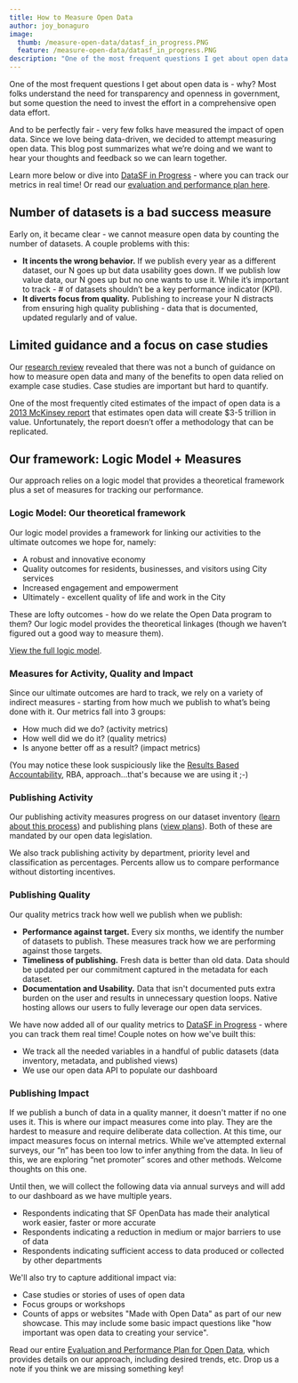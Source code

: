 ```yaml
---
title: How to Measure Open Data
author: joy_bonaguro
image:
  thumb: /measure-open-data/datasf_in_progress.PNG
  feature: /measure-open-data/datasf_in_progress.PNG
description: "One of the most frequent questions I get about open data is - why? Most folks understand the need for transparency and openness in government, but some question the need to invest the effort in a comprehensive open data effort."
---
```


One of the most frequent questions I get about open data is - why? Most folks understand the need for transparency and openness in government, but some question the need to invest the effort in a comprehensive open data effort.

And to be perfectly fair - very few folks have measured the impact of open data. Since we love being data-driven, we decided to attempt measuring open data. This blog post summarizes what we’re doing and we want to hear your thoughts and feedback so we can learn together.

Learn more below or dive into [DataSF in Progress](http://datasf.org/progress/) - where you can track our metrics in real time! Or read our [evaluation and performance plan here](https://datasf.org/resources/open-data-metrics/).

## Number of datasets is a bad success measure

Early on, it became clear - we cannot measure open data by counting the number of datasets. A couple problems with this:

 - **It incents the wrong behavior.** If we publish every year as a different dataset, our N goes up but data usability goes down. If we publish low value data, our N goes up but no one wants to use it. While it’s important to track - # of datasets shouldn’t be a key performance indicator (KPI).
 - **It diverts focus from quality.** Publishing to increase your N distracts from ensuring high quality publishing - data that is documented, updated regularly and of value.

## Limited guidance and a focus on case studies
Our [research review](https://docs.google.com/document/d/1pEKAkSVPgr2-HMUoYcQe-jFD3wViEk_DzalCQp4bxUA/edit?usp=sharing) revealed that there was not a bunch of guidance on how to measure open data and many of the benefits to open data relied on example case studies. Case studies are important but hard to quantify. 

One of the most frequently cited estimates of the impact of open data is a [2013 McKinsey report](http://www.mckinsey.com/insights/business_technology/open_data_unlocking_innovation_and_performance_with_liquid_information) that estimates open data will create $3-5 trillion in value. Unfortunately, the report doesn’t offer a methodology that can be replicated.

## Our framework: Logic Model + Measures
Our approach relies on a logic model that provides a theoretical framework plus a set of measures for tracking our performance.

### Logic Model: Our theoretical framework
Our logic model provides a framework for linking our activities to the ultimate outcomes we hope for, namely:

 - A robust and innovative economy
 - Quality outcomes for residents, businesses, and visitors using City services
 - Increased engagement and empowerment
 - Ultimately - excellent quality of life and work in the City

These are lofty outcomes - how do we relate the Open Data program to them? Our logic model provides the theoretical linkages (though we haven’t figured out a good way to measure them).

[View the full logic model](https://drive.google.com/file/d/0B-65Qm9J0m0Wa1VIenczS3ZHRjA/view?usp=sharing).

### Measures for Activity, Quality and Impact
Since our ultimate outcomes are hard to track, we rely on a variety of indirect measures - starting from how much we publish to what’s being done with it. Our metrics fall into 3 groups:

 - How much did we do? (activity metrics)
 - How well did we do it? (quality metrics)
 - Is anyone better off as a result? (impact metrics)

(You may notice these look suspiciously like the [Results Based Accountability](http://raguide.org/), RBA, approach...that's because we are using it ;-)

### Publishing Activity
Our publishing activity measures progress on our dataset inventory ([learn about this process](http://datasf.org/blog/5-ways-to-scale-mountain-of-data/)) and publishing plans ([view plans](http://datasf.org/publishing/plans/)). Both of these are mandated by our open data legislation.

We also track publishing activity by department, priority level and classification as percentages. Percents allow us to compare performance without distorting incentives.

### Publishing Quality

Our quality metrics track how well we publish when we publish:

 - **Performance against target.** Every six months, we identify the number of datasets to publish. These measures track how we are performing against those targets.
 - **Timeliness of publishing.** Fresh data is better than old data. Data should be updated per our commitment captured in the metadata for each dataset.
 - **Documentation and Usability.** Data that isn't documented puts extra burden on the user and results in unnecessary question loops. Native hosting allows our users to fully leverage our open data services.

We have now added all of our quality metrics to [DataSF in Progress](http://datasf.org/progress/) - where you can track them real time! Couple notes on how we've built this:

 - We track all the needed variables in a handful of public datasets (data inventory, metadata, and published views)
 - We use our open data API to populate our dashboard

### Publishing Impact

If we publish a bunch of data in a quality manner, it doesn't matter if no one uses it. This is where our impact measures come into play. They are the hardest to measure and require deliberate data collection. At this time, our impact measures focus on internal metrics. While we’ve attempted external surveys, our “n” has been too low to infer anything from the data. In lieu of this, we are exploring “net promoter” scores and other methods. Welcome thoughts on this one.

Until then, we will collect the following data via annual surveys and will add to our dashboard as we have multiple years.

 - Respondents indicating that SF OpenData has made their analytical work easier, faster or more accurate
 - Respondents indicating a reduction in medium or major barriers to use of data
 - Respondents indicating sufficient access to data produced or collected by other departments

We'll also try to capture additional impact via:

 - Case studies or stories of uses of open data
 - Focus groups or workshops
 - Counts of apps or websites "Made with Open Data" as part of our new showcase. This may include some basic impact questions like "how important was open data to creating your service".

Read our entire [Evaluation and Performance Plan for Open Data](https://datasf.org/resources/open-data-metrics/), which provides details on our approach, including desired trends, etc. Drop us a note if you think we are missing something key!
